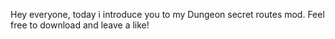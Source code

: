 Hey everyone,
today i introduce you to my Dungeon secret routes mod. 
Feel free to download and leave a like!
